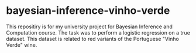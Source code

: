 # bayesian-inference-vinho-verde
This repositiry is for my university project for Bayesian Inference and Computation course. The task was to perform a logistic regression on a true dataset. This dataset is related to red variants of the Portuguese "Vinho Verde" wine. 
